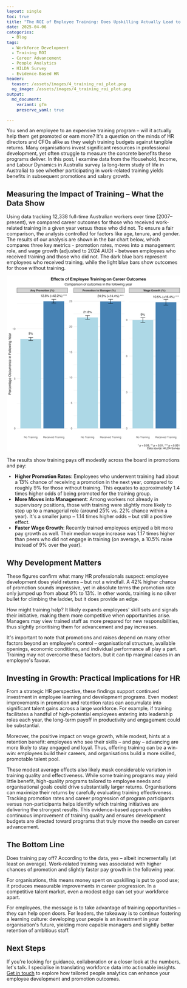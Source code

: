 ```yaml
---
layout: single
toc: true
title: "The ROI of Employee Training: Does Upskilling Actually Lead to Career Advancement?"
date: 2025-04-06
categories:
  - Blog
tags:
  - Workforce Development
  - Training ROI
  - Career Advancement
  - People Analytics
  - HILDA Survey
  - Evidence-Based HR
header:
  teaser: /assets/images/4_training_roi_plot.png
  og_image: /assets/images/4_training_roi_plot.png
output: 
  md_document:
    variant: gfm
    preserve_yaml: true
    
---
```


<style>
  body {
    font-size: 0.8em; /* Adjust font size just for this page */
  }
</style>

You send an employee to an expensive training program – will it actually help them get promoted or earn more? It's a question on the minds of HR directors and CFOs alike as they weigh training budgets against tangible returns. Many organisations invest significant resources in professional development, yet often struggle to measure the concrete benefits these programs deliver. In this post, I examine data from the Household, Income, and Labour Dynamics in Australia survey (a long-term study of life in Australia) to see whether participating in work-related training yields benefits in subsequent promotions and salary growth.

## Measuring the Impact of Training – What the Data Show

Using data tracking 12,338 full-time Australian workers over time (2007–present), we compared career outcomes for those who received work-related training in a given year versus those who did not. To ensure a fair comparison, the analysis controlled for factors like age, tenure, and gender. The results of our analysis are shown in the bar chart below, which compares three key metrics - promotion rates, moves into a management role, and wage growth (adjusted to 2024 AUD) - between employees who received training and those who did not. The dark blue bars represent employees who received training, while the light blue bars show outcomes for those without training. 

![](/assets/images/4_training_roi_plot.png)

The results show training pays off modestly across the board in promotions and pay:

- **Higher Promotion Rates**: Employees who underwent training had about a 13% chance of receiving a promotion in the next year, compared to roughly 9% for those without training. This equates to approximately 1.4 times higher odds of being promoted for the training group.
- **More Moves into Management**: Among workers not already in supervisory positions, those with training were slightly more likely to step up to a managerial role (around 25% vs. 22% chance within a year). It's a smaller jump – 1.14 times higher odds – but still a positive effect.
- **Faster Wage Growth**: Recently trained employees enjoyed a bit more pay growth as well. Their median wage increase was 1.17 times higher than peers who did not engage in training (on average, a 10.5% raise instead of 9% over the year).

## Why Development Matters

These figures confirm what many HR professionals suspect: employee development does yield returns – but not a windfall. A 42% higher chance of promotion sounds impressive, yet in absolute terms the promotion rate only jumped up from about 9% to 13%. In other words, training is no silver bullet for climbing the ladder, but it does provide an edge.

How might training help? It likely expands employees' skill sets and signals their initiative, making them more competitive when opportunities arise. Managers may view trained staff as more prepared for new responsibilities, thus slightly prioritising them for advancement and pay increases.

It's important to note that promotions and raises depend on many other factors beyond an employee's control – organisational structure, available openings, economic conditions, and individual performance all play a part. Training may not overcome these factors, but it can tip marginal cases in an employee's favour.

## Investing in Growth: Practical Implications for HR

From a strategic HR perspective, these findings support continued investment in employee learning and development programs. Even modest improvements in promotion and retention rates can accumulate into significant talent gains across a large workforce. For example, if training facilitates a handful of high-potential employees entering into leadership roles each year, the long-term payoff in productivity and engagement could be substantial.

Moreover, the positive impact on wage growth, while modest, hints at a retention benefit: employees who see their skills – and pay – advancing are more likely to stay engaged and loyal. Thus, offering training can be a win-win: employees build their careers, and organisations build a more skilled, promotable talent pool.

These modest average effects also likely mask considerable variation in training quality and effectiveness. While some training programs may yield little benefit, high-quality programs tailored to employee needs and organisational goals could drive substantially larger returns. Organisations can maximize their returns by carefully evaluating training effectiveness. Tracking promotion rates and career progression of program participants versus non-participants helps identify which training initiatives are delivering the strongest results. This evidence-based approach enables continuous improvement of training quality and ensures development budgets are directed toward programs that truly move the needle on career advancement.

## The Bottom Line

Does training pay off? According to the data, yes – albeit incrementally (at least on average). Work-related training was associated with higher chances of promotion and slightly faster pay growth in the following year.

For organisations, this means money spent on upskilling is put to good use; it produces measurable improvements in career progression. In a competitive talent market, even a modest edge can set your workforce apart.

For employees, the message is to take advantage of training opportunities – they can help open doors. For leaders, the takeaway is to continue fostering a learning culture: developing your people is an investment in your organisation's future, yielding more capable managers and slightly better retention of ambitious staff.

## Next Steps

If you're looking for guidance, collaboration or a closer look at the numbers, let's talk. I specialise in translating workforce data into actionable insights. [Get in touch](mailto:t.ballard@uq.edu.au) to explore how tailored people analytics can enhance your employee development and promotion outcomes.
